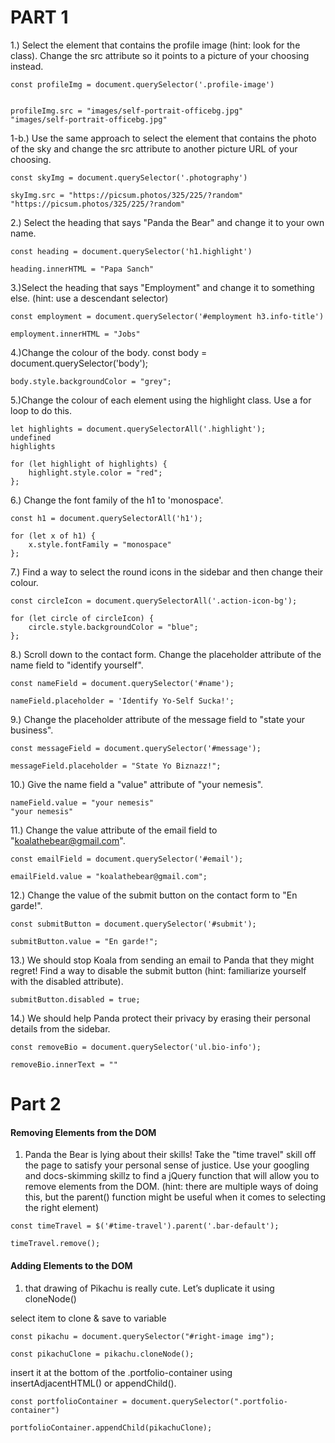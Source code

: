 <h1>PART 1</h1>
<p>
1.) Select the element that contains the profile image (hint: look for the class). Change the src attribute so it points to a picture of your choosing instead.
</p>

```
const profileImg = document.querySelector('.profile-image')


profileImg.src = "images/self-portrait-officebg.jpg"
"images/self-portrait-officebg.jpg"
```

1-b.) Use the same approach to select the element that contains the photo of the sky and change the src attribute to another picture URL of your choosing.
```
const skyImg = document.querySelector('.photography')

skyImg.src = "https://picsum.photos/325/225/?random"
"https://picsum.photos/325/225/?random"
```


2.) Select the heading that says "Panda the Bear" and change it to your own name.


```
const heading = document.querySelector('h1.highlight')

heading.innerHTML = "Papa Sanch"
```


3.)Select the heading that says "Employment" and change it to something else. (hint: use a descendant selector)

```
const employment = document.querySelector('#employment h3.info-title')

employment.innerHTML = "Jobs"
```

4.)Change the colour of the body.
const body = document.querySelector('body');
```
body.style.backgroundColor = "grey";
```



5.)Change the colour of each element using the highlight class. Use a for loop to do this.

```
let highlights = document.querySelectorAll('.highlight');
undefined
highlights

for (let highlight of highlights) {
    highlight.style.color = "red";
};
```


6.) Change the font family of the h1 to 'monospace'.
```
const h1 = document.querySelectorAll('h1');

for (let x of h1) {  
    x.style.fontFamily = "monospace"
};
```

7.) Find a way to select the round icons in the sidebar and then change their colour.
```
const circleIcon = document.querySelectorAll('.action-icon-bg');

for (let circle of circleIcon) {
    circle.style.backgroundColor = "blue";
};
```



8.) Scroll down to the contact form. Change the placeholder attribute of the name field to "identify yourself".
```
const nameField = document.querySelector('#name');

nameField.placeholder = 'Identify Yo-Self Sucka!';
```


9.) Change the placeholder attribute of the message field to "state your business".
```
const messageField = document.querySelector('#message');

messageField.placeholder = "State Yo Biznazz!";
```


10.) Give the name field a "value" attribute of "your nemesis".
```
nameField.value = "your nemesis"
"your nemesis"
```

11.) Change the value attribute of the email field to "koalathebear@gmail.com".
```
const emailField = document.querySelector('#email');

emailField.value = "koalathebear@gmail.com";
```
12.) Change the value of the submit button on the contact form to "En garde!".
```
const submitButton = document.querySelector('#submit');

submitButton.value = "En garde!";
```

13.) We should stop Koala from sending an email to Panda that they might regret! Find a way to disable the submit button (hint: familiarize yourself with the disabled attribute).
```
submitButton.disabled = true;
```

14.) We should help Panda protect their privacy by erasing their personal details from the sidebar.
```
const removeBio = document.querySelector('ul.bio-info');

removeBio.innerText = ""
```

<h1>Part 2</h1>

<h4>Removing Elements from the DOM</h4>

1. Panda the Bear is lying about their skills! Take the "time travel" skill off the page to satisfy your personal sense of justice. Use your googling and docs-skimming skillz to find a jQuery function that will allow you to remove elements from the DOM. (hint: there are multiple ways of doing this, but the parent() function might be useful when it comes to selecting the right element)

```
const timeTravel = $('#time-travel').parent('.bar-default');

timeTravel.remove();
```


<h4>Adding Elements to the DOM</h4>

1. that drawing of Pikachu is really cute. Let’s duplicate it using cloneNode()

select item to clone & save to variable
```
const pikachu = document.querySelector("#right-image img");

const pikachuClone = pikachu.cloneNode();
```

insert it at the bottom of the .portfolio-container using insertAdjacentHTML() or appendChild().
```
const portfolioContainer = document.querySelector(".portfolio-container")

portfolioContainer.appendChild(pikachuClone);
```
